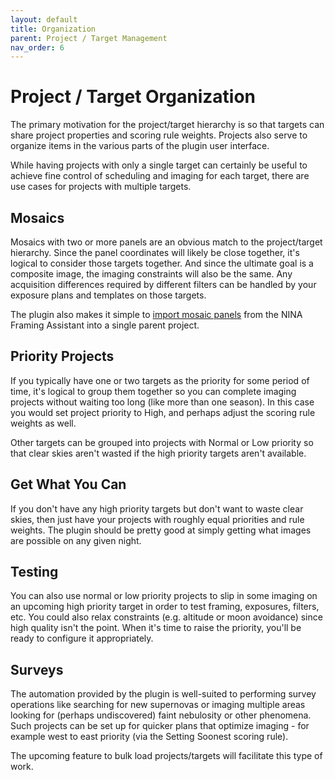 ```yaml
---
layout: default
title: Organization
parent: Project / Target Management
nav_order: 6
---
```


# Project / Target Organization

The primary motivation for the project/target hierarchy is so that targets can share project properties and scoring rule weights.  Projects also serve to organize items in the various parts of the plugin user interface.

While having projects with only a single target can certainly be useful to achieve fine control of scheduling and imaging for each target, there are use cases for projects with multiple targets.

## Mosaics

Mosaics with two or more panels are an obvious match to the project/target hierarchy.  Since the panel coordinates will likely be close together, it's logical to consider those targets together.  And since the ultimate goal is a composite image, the imaging constraints will also be the same.  Any acquisition differences required by different filters can be handled by your exposure plans and templates on those targets.

The plugin also makes it simple to [import mosaic panels](projects.html#mosaic-panel-import) from the NINA Framing Assistant into a single parent project.

## Priority Projects

If you typically have one or two targets as the priority for some period of time, it's logical to group them together so you can complete imaging projects without waiting too long (like more than one season).  In this case you would set project priority to High, and perhaps adjust the scoring rule weights as well.

Other targets can be grouped into projects with Normal or Low priority so that clear skies aren't wasted if the high priority targets aren't available.


## Get What You Can

If you don't have any high priority targets but don't want to waste clear skies, then just have your projects with roughly equal priorities and rule weights.  The plugin should be pretty good at simply getting what images are possible on any given night.

## Testing

You can also use normal or low priority projects to slip in some imaging on an upcoming high priority target in order to test framing, exposures, filters, etc.  You could also relax constraints (e.g. altitude or moon avoidance) since high quality isn't the point. When it's time to raise the priority, you'll be ready to configure it appropriately.

## Surveys

The automation provided by the plugin is well-suited to performing survey operations like searching for new supernovas or imaging multiple areas looking for (perhaps undiscovered) faint nebulosity or other phenomena.  Such projects can be set up for quicker plans that optimize imaging - for example west to east priority (via the Setting Soonest scoring rule).

The upcoming feature to bulk load projects/targets will facilitate this type of work.
